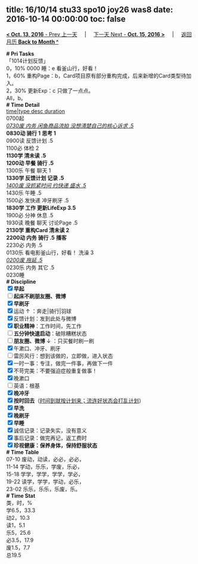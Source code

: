 title: 16/10/14 stu33 spo10 joy26 was8
date: 2016-10-14 00:00:00
toc: false
---
[**< Oct. 13, 2016** - Prev 上一天](/lifelogs/2016/10/d13.html) &nbsp; &nbsp; | &nbsp; &nbsp; [下一天 Next - **Oct. 15, 2016 >**](/lifelogs/2016/10/d15.html) &nbsp; &nbsp; |  &nbsp; &nbsp; [返回月历 **Back to Month ^**](/lifelogs/2016/10/index.html)
<br/><div><b># Pri Tasks</b></div><div>「1014计划反馈」</div><div>0，10% 0000 睡：e 看釜山行，好看！</div><div>1，60% 重构Page：b，Card项目原有部分重构完成，后来新增的Card类型待加入。</div><div>2，30% 更新Exp：c 只做了一点点。</div><div>All，b。</div><div><b># Time Detail</b></div><div><u>time|type desc duration</u></div><div>0700起</div><div><u><i>0730废 内务 闲鱼商品流拍 没想清楚自己的核心诉求 .5</i></u></div><div><b>0830动 骑行 1</b> <b>思考 1</b></div><div>0900读 反馈计划 .5</div><div>1100必 体检 2</div><div><b>1130学 清未读 .5</b></div><div><b>1200动 早餐 骑行 .5</b></div><div>1300乐 午餐 聊天 1</div><div><b>1330学 反馈计划 记录 .5</b></div><div><u><i>1400废 没抓紧时间 约快递 盛水 .5</i></u></div><div>1430乐 午睡 .5</div><div>1500必 发快递 冲牙刷牙 .5</div><div><b>1830学 工作 更新LifeExp 3.5</b></div><div>1900必 分神 休息 .5</div><div>1930读 晚餐 聊天 讨论Page .5</div><div><b>2130学 重构Card 清未读 2</b></div><div><b>2200动 内务 骑行 .5</b> <b>播客</b></div><div>2230必 内务 .5</div><div>0130乐 看电影釜山行，好看！ 洗澡 3</div><div><u><i>0200废 拖延 .5</i></u></div><div>0230乐 内务 其它 .5</div><div>0230睡</div><div><b># Discipline</b></div><div><b><input checked="true" type="checkbox"/></b><b>早起</b></div><div><input type="checkbox"/><b>起床不刷</b><b>朋友圈、微博</b></div><div><input checked="true" type="checkbox"/><b>早刷牙</b></div><div><input checked="true" type="checkbox"/>运动 ↑ ：奔走|骑行|羽球</div><div><input checked="true" type="checkbox"/>反馈计划：发到此处与微博</div><div><input checked="true" type="checkbox"/><b>职业精神</b>：工作时间，先工作</div><div><input type="checkbox"/><b>五分钟快速启动</b>：破除糟糕状态</div><div><input type="checkbox"/><b>朋友圈、微博</b> ↓ ：只买餐时刷一刷</div><div><input checked="true" type="checkbox"/>午漱口、冲牙、刷牙</div><div><input type="checkbox"/>雷厉风行：想到该做的，立即做，进入状态</div><div><input checked="true" type="checkbox"/>一时一事：专注，做完一件事，再做下一件</div><div><input checked="true" type="checkbox"/>不苛完美：不要强迫症般重复做事！</div><div><input checked="true" type="checkbox"/>晚漱口</div><div><input type="checkbox"/>英语：根基</div><div><b><input checked="true" type="checkbox"/></b><b>晚冲牙</b></div><div><u><input checked="true" type="checkbox"/></u><b>按时回去</b>（<u>时间到就按计划来；流连好状态会打乱计划</u>）</div><div><input checked="true" type="checkbox"/><b>早洗</b></div><div><b><input checked="true" type="checkbox"/></b><b>晚刷牙</b></div><div><input checked="true" type="checkbox"/><b>早睡</b></div><div><input checked="true" type="checkbox"/>诚信记录：记录失实，没有意义</div><div><input checked="true" type="checkbox"/>事后记录：做完再记，返工费时</div><div><b><input checked="true" type="checkbox"/></b><b>珍视健康：保养身体，保持舒服状态</b></div><div><b># Time Table</b></div><div>07-10 废动，动读，必必，必必，</div><div>11-14 学动，乐乐，学废，乐必，</div><div>15-18 学学，学学，学学，学必，</div><div>19-22 读学，学学，学动，必乐，</div><div>23-02 乐乐，乐乐，乐废，乐。</div><div><b># Time Stat</b></div><div>类，时，%</div><div>学6.5，33.3</div><div>动2，10.3</div><div>读1，5.1</div><div>乐5，25.6</div><div>必3.5，17.9</div><div>废1.5，7.7</div><div>总19.5</div>